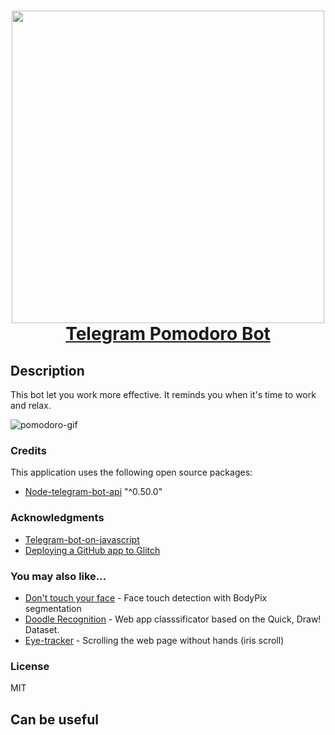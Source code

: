 <h1 align="center">
  <a href="https://t.me/pomodoro_25and5_bot">
    <img src="###logo" alt="" width="500px"></img>
  </a>
  <br>
  <a href="https://t.me/pomodoro_25and5_bot">Telegram Pomodoro Bot</a>
  <br>
</h1>

## Description
This bot let you work more effective. It reminds you when it's time to work and relax.

![pomodoro-gif](https://github.com/Arcady1/Telegram-Pomodoro-Bot/blob/master/src/pomodoro_bot.gif)

### Credits
This application uses the following open source packages:

* [Node-telegram-bot-api][2] "^0.50.0"

### Acknowledgments
* [Telegram-bot-on-javascript][3]
* [Deploying a GitHub app to Glitch][4]

### You may also like...
* [Don't touch your face][5] - Face touch detection with BodyPix segmentation
* [Doodle Recognition][6] - Web app classsificator based on the Quick, Draw! Dataset.
* [Eye-tracker][7] - Scrolling the web page without hands (iris scroll)

### License
MIT

## Can be useful


[1]: https://t.me/pomodoro_25and5_bot
[2]: https://www.npmjs.com/package/node-telegram-bot-api

[3]: https://medium.com/roomjs/telegram-bot-on-javascript-with-free-hosting-53ae01bce991
[4]: https://andrewlock.net/creating-my-first-github-app-with-probot-part-3-deploying-to-glitch/

[5]: https://github.com/Arcady1/Do-not-touch-your-face
[6]: https://github.com/Arcady1/Doodle-Recognition-Web
[7]: https://github.com/Arcady1/Eye-tracker
